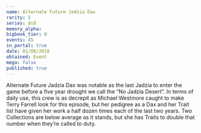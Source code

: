 ```yaml
---
name: Alternate Future Jadzia Dax
rarity: 5
series: ds9
memory_alpha:
bigbook_tier: 8
events: 45
in_portal: true
date: 01/08/2018
obtained: Event
mega: false
published: true
---
```


Alternate Future Jadzia Dax was notable as the last Jadzia to enter the game before a five year drought we call the “No Jadzia Desert”. In terms of daily use, this crew is as decrepit as Michael Westmore caught to make Terry Farrell look for this episode, but her pedigree as a Dax and her Trait list have given her work a half dozen times each of the last two years. Two Collections are below average as it stands, but she has Traits to double that number when they’re called to duty.
